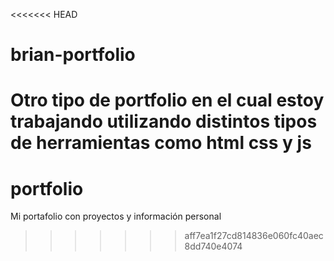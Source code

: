 <<<<<<< HEAD
# brian-portfolio
Otro tipo de portfolio en el cual estoy trabajando utilizando distintos tipos de herramientas como html css y js
=======
# portfolio
Mi portafolio con proyectos y información personal
>>>>>>> aff7ea1f27cd814836e060fc40aec8dd740e4074
